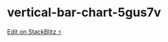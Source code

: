 # vertical-bar-chart-5gus7v

[Edit on StackBlitz ⚡️](https://stackblitz.com/edit/vertical-bar-chart-5gus7v)